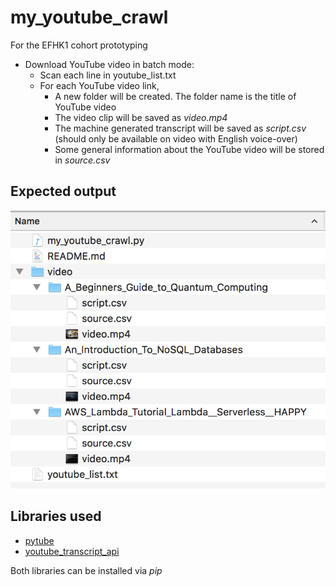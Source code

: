 # my_youtube_crawl

For the EFHK1 cohort prototyping

- Download YouTube video in batch mode:
    - Scan each line in youtube_list.txt
    - For each YouTube video link, 
        - A new folder will be created. The folder name is the title of YouTube video 
        - The video clip will be saved as *video.mp4*
        - The machine generated transcript will be saved as *script.csv* (should only be available on video with English voice-over)
        - Some general information about the YouTube video will be stored in *source.csv*
        
## Expected output

![SampleScreenshot](sample_screenshot.png)
  

## Libraries used

- [pytube](https://github.com/nficano/pytube)
- [youtube_transcript_api](https://github.com/jdepoix/youtube-transcript-api)

Both libraries can be installed via *pip*